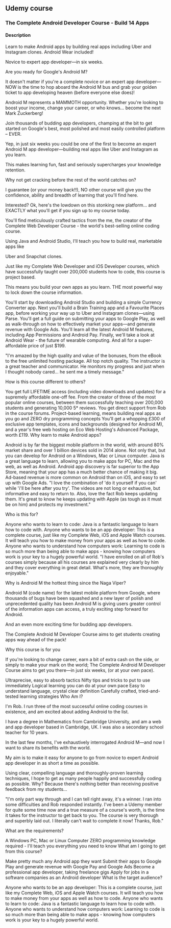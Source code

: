 ## Udemy course

### The Complete Android Developer Course - Build 14 Apps

#### Description

Learn to make Android apps by building real apps including Uber and Instagram clones. Android Wear included!

Novice to expert app developer—in six weeks.

Are you ready for Google's Android M?

It doesn't matter if you're a complete novice or an expert app developer—NOW is the time to hop aboard the Android M bus and grab your golden ticket to app developing heaven (before everyone else does)!

Android M represents a MAMMOTH opportunity. Whether you're looking to boost your income, change your career, or who knows… become the next Mark Zuckerberg!

Join thousands of budding app developers, champing at the bit to get started on Google's best, most polished and most easily controlled platform – EVER.

Yep, in just six weeks you could be one of the first to become an expert Android M app developer—building real apps like Uber and Instagram as you learn.

This makes learning fun, fast and seriously supercharges your knowledge retention.

Why not get cracking before the rest of the world catches on?

I guarantee (or your money back!!), NO other course will give you the confidence, ability and breadth of learning that you'll find here.

Interested? Ok, here's the lowdown on this stonking new platform… and EXACTLY what you'll get if you sign up to my course today.

You'll find meticulously crafted tactics from the me, the creator of the Complete Web Developer Course - the world's best-selling online coding course.

Using Java and Android Studio, I'll teach you how to build real, marketable apps like

Uber and Snapchat clones.

Just like my Complete Web Developer and iOS Developer courses, which have successfully taught over 200,000 students how to code, this course is project based.

This means you build your own apps as you learn. THE most powerful way to lock down the course information.

You'll start by downloading Android Studio and building a simple Currency Converter app.
Next you'll build a Brain Training app and a Favourite Places app, before working your way up to Uber and Instagram clones—using Parse.
You'll get a full guide on submitting your apps to Google Play, as well as walk-through on how to effectively market your apps—and generate revenue with Google Ads.
You'll learn all the latest Android M features, including App Permissions and Android Pay.
Finally, we'll take a look at Android Wear - the future of wearable computing.
And all for a super-affordable price of just $199.

"I'm amazed by the high quality and value of the bonuses, from the eBook to the free unlimited hosting package. All top notch quality. The instructor is a great teacher and communicator. He monitors my progress and just when I thought nobody cared… he sent me a timely message."

How is this course different to others?

You get full LIFETIME access (including video downloads and updates) for a supremely affordable one-off fee.
From the creator of three of the most popular online courses, between them successfully teaching over 200,000 students and generating 10,000 5* reviews.
You get direct support from Rob in the course forums.
Project-based learning, means building real apps as you go and ZERO dry programming concepts
You'll get a whopping £300 of exclusive app templates, icons and backgrounds (designed for Android M), and a year's free web hosting on Eco Web Hosting's Advanced Package, worth £119.
Why learn to make Android apps?

Android is by far the biggest mobile platform in the world, with around 80% market share and over 1 billion devices sold in 2014 alone.
Not only that, but you can develop for Android on a Windows, Mac or Linux computer.
Java is a great language to learn, allowing you to make apps for PC, Mac and the web, as well as Android.
Android app discovery is far superior to the App Store, meaning that your app has a much better chance of making it big.
Ad-based revenue is more common on Android than on iOS, and easy to set up with Google Ads.
"I love the combination of 'do it yourself if you can' while 'i'll be here after you try'. The videos are not long or exhaustive, but informative and easy to return to. Also, love the fact Rob keeps updating them. It's great to know he keeps updating with Apple (as tough as it must be on him) and protects my investment."

Who is this for?

Anyone who wants to learn to code: Java is a fantastic language to learn how to code with.
Anyone who wants to be an app developer: This is a complete course, just like my Complete Web, iOS and Apple Watch courses. It will teach you how to make money from your apps as well as how to code.
Anyone who wants to understand how computers work: Learning to code is so much more than being able to make apps - knowing how computers work is your key to a hugely powerful world.
"I have enrolled on all of Rob's courses simply because all his courses are explained very clearly by him and they cover everything in great detail. What's more, they are thoroughly enjoyable."

Why is Android M the hottest thing since the Naga Viper?

Android M (code name) for the latest mobile platform from Google, where thousands of bugs have been squashed and a new layer of polish and unprecedented quality has been Android M is giving users greater control of the information apps can access, a truly exciting step forward for Android.

And an even more exciting time for budding app developers.

The Complete Android M Developer Course aims to get students creating apps way ahead of the pack!

Why this course is for you

If you're looking to change career, earn a bit of extra cash on the side, or simply to make your mark on the world; The Complete Android M Developer Course aims to get you there—in just six weeks, (or at your own pace).

Ultraprecise, easy to absorb tactics
Nifty tips and tricks to put to use immediately
Logical learning you can do at your own pace
Easy to understand language, crystal clear definition
Carefully crafted, tried-and-tested learning strategies
Who Am I?

I'm Rob. I run three of the most successful online coding courses in existence, and am excited about adding Android to the list.

I have a degree in Mathematics from Cambridge University, and am a web and app developer based in Cambridge, UK. I was also a secondary school teacher for 10 years.

In the last few months, I've exhaustively interrogated Android M—and now I want to share its benefits with the world.

My aim is to make it easy for anyone to go from novice to expert Android app developer in as short a time as possible.

Using clear, compelling language and thoroughly-proven learning techniques, I hope to get as many people happily and successfully coding as possible. Why? Because there's nothing better than receiving positive feedback from my students…

"I'm only part way through and I can tell right away, it's a winner. I ran into some difficulties and Rob responded instantly. I've been a Udemy member for quite some time now and a true measure of a course's worth, is the time it takes for the instructor to get back to you. The course is very thorough and superbly laid out. I literally can't wait to complete it now! Thanks, Rob."

What are the requirements?

A Windows PC, Mac or Linux Computer
ZERO programming knowledge required - I'll teach you everything you need to know
What am I going to get from this course?

Make pretty much any Android app they want
Submit their apps to Google Play and generate revenue with Google Pay and Google Ads
Become a professional app developer, taking freelance gigs
Apply for jobs in a software companies as an Android developer
What is the target audience?

Anyone who wants to be an app developer: This is a complete course, just like my Complete Web, iOS and Apple Watch courses. It will teach you how to make money from your apps as well as how to code.
Anyone who wants to learn to code: Java is a fantastic language to learn how to code with.
Anyone who wants to understand how computers work: Learning to code is so much more than being able to make apps - knowing how computers work is your key to a hugely powerful world.